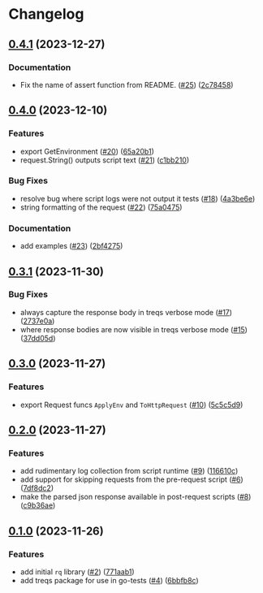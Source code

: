 # Changelog

## [0.4.1](https://github.com/go-rq/rq/compare/v0.4.0...v0.4.1) (2023-12-27)


### Documentation

* Fix the name of assert function from README. ([#25](https://github.com/go-rq/rq/issues/25)) ([2c78458](https://github.com/go-rq/rq/commit/2c784582af2e48ab36b0274e93a953f1aa53afe7))

## [0.4.0](https://github.com/go-rq/rq/compare/v0.3.1...v0.4.0) (2023-12-10)


### Features

* export GetEnvironment ([#20](https://github.com/go-rq/rq/issues/20)) ([65a20b1](https://github.com/go-rq/rq/commit/65a20b1f7018e7135bb8dcf64730c1b09833d0f4))
* request.String() outputs script text ([#21](https://github.com/go-rq/rq/issues/21)) ([c1bb210](https://github.com/go-rq/rq/commit/c1bb21082ecc61f262d33ced3f043cef39f2c21d))


### Bug Fixes

* resolve bug where script logs were  not output it tests ([#18](https://github.com/go-rq/rq/issues/18)) ([4a3be6e](https://github.com/go-rq/rq/commit/4a3be6e7961c01e76c69bc46afe3c0ec735ed2e2))
* string formatting of the request ([#22](https://github.com/go-rq/rq/issues/22)) ([75a0475](https://github.com/go-rq/rq/commit/75a047590e954880d90958700adcbb59ee76924a))


### Documentation

* add examples ([#23](https://github.com/go-rq/rq/issues/23)) ([2bf4275](https://github.com/go-rq/rq/commit/2bf427562fbe96dbf7ed344a3b09b24bd19c3496))

## [0.3.1](https://github.com/go-rq/rq/compare/v0.3.0...v0.3.1) (2023-11-30)


### Bug Fixes

* always capture the response body in treqs verbose mode ([#17](https://github.com/go-rq/rq/issues/17)) ([2737e0a](https://github.com/go-rq/rq/commit/2737e0a5c57406ef9f46eb5d4ca6ccac20a508b8))
* where response bodies are now visible in treqs verbose mode ([#15](https://github.com/go-rq/rq/issues/15)) ([37dd05d](https://github.com/go-rq/rq/commit/37dd05d6e7788b06c23ae86e6494e52f3928ab47))

## [0.3.0](https://github.com/go-rq/rq/compare/v0.2.0...v0.3.0) (2023-11-27)


### Features

* export Request funcs `ApplyEnv` and `ToHttpRequest` ([#10](https://github.com/go-rq/rq/issues/10)) ([5c5c5d9](https://github.com/go-rq/rq/commit/5c5c5d9afb512a3ede6a663b5dc86aaa99be041d))

## [0.2.0](https://github.com/go-rq/rq/compare/v0.1.0...v0.2.0) (2023-11-27)


### Features

* add rudimentary log collection from script runtime ([#9](https://github.com/go-rq/rq/issues/9)) ([116610c](https://github.com/go-rq/rq/commit/116610cffaf35fcc9843a5767c797cebff26c685))
* add support for skipping requests from the pre-request script ([#6](https://github.com/go-rq/rq/issues/6)) ([7df8dc2](https://github.com/go-rq/rq/commit/7df8dc28fe959efb7b0b6823085be40f3d25afd7))
* make the parsed json response available in post-request scripts ([#8](https://github.com/go-rq/rq/issues/8)) ([c9b36ae](https://github.com/go-rq/rq/commit/c9b36aeaf4ad8f45a164901754b6ffb475b711d3))

## [0.1.0](https://github.com/go-rq/rq/compare/v0.0.0...v0.1.0) (2023-11-26)


### Features

* add initial `rq` library ([#2](https://github.com/go-rq/rq/issues/2)) ([771aab1](https://github.com/go-rq/rq/commit/771aab1ce8128f09ff1ed72813f76b8d1ded0a34))
* add treqs package for use in go-tests ([#4](https://github.com/go-rq/rq/issues/4)) ([6bbfb8c](https://github.com/go-rq/rq/commit/6bbfb8cb169749aa6b139c1763fc6449b1115232))
